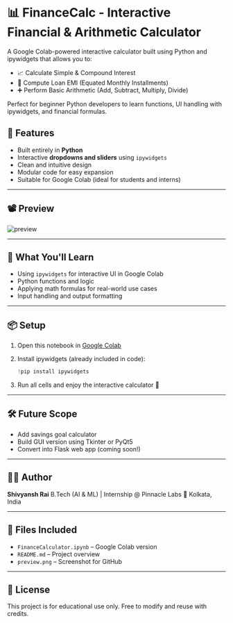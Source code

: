 # 📊 FinanceCalc - Interactive Financial & Arithmetic Calculator

A Google Colab-powered interactive calculator built using Python and ipywidgets that allows you to:

* 📈 Calculate Simple & Compound Interest
* 🏦 Compute Loan EMI (Equated Monthly Installments)
* ➕ Perform Basic Arithmetic (Add, Subtract, Multiply, Divide)

Perfect for beginner Python developers to learn functions, UI handling with ipywidgets, and financial formulas.

## 🚀 Features

* Built entirely in **Python**
* Interactive **dropdowns and sliders** using `ipywidgets`
* Clean and intuitive design
* Modular code for easy expansion
* Suitable for Google Colab (ideal for students and interns)

---

## 📽️ Preview

![preview](preview.png)

---

## 🧠 What You'll Learn

* Using `ipywidgets` for interactive UI in Google Colab
* Python functions and logic
* Applying math formulas for real-world use cases
* Input handling and output formatting

---

## 📦 Setup

1. Open this notebook in [Google Colab](https://colab.research.google.com/)
2. Install ipywidgets (already included in code):

   ```python
   !pip install ipywidgets
   ```
3. Run all cells and enjoy the interactive calculator 🎉

---

## 🛠️ Future Scope

* Add savings goal calculator
* Build GUI version using Tkinter or PyQt5
* Convert into Flask web app (coming soon!)

---

## 🙋‍♂️ Author

**Shivyansh Rai**
B.Tech (AI & ML) | Internship @ Pinnacle Labs
📍 Kolkata, India


---

## 📁 Files Included

* `FinanceCalculator.ipynb` – Google Colab version
* `README.md` – Project overview
* `preview.png` – Screenshot for GitHub

---

## 🔖 License

This project is for educational use only. Free to modify and reuse with credits.
